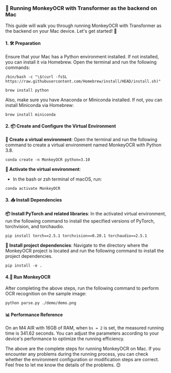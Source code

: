 ### 🚀 Running MonkeyOCR with Transformer as the backend on Mac



This guide will walk you through running MonkeyOCR with Transformer as the backend on your Mac device. Let's get started! 🌟

#### 1\. 🛠️ Preparation



Ensure that your Mac has a Python environment installed.  If not installed, you can install it via Homebrew. Open the terminal and run the following commands:




```
/bin/bash -c "\$(curl -fsSL https://raw.githubusercontent.com/Homebrew/install/HEAD/install.sh)"

brew install python
```

Also, make sure you have Anaconda or Miniconda installed. If not, you can install Miniconda via Homebrew:




```
brew install miniconda
```

#### 2\. 📦 Create and Configure the Virtual Environment





**🧪 Create a virtual environment**: Open the terminal and run the following command to create a virtual environment named MonkeyOCR with Python 3.8.




```
conda create -n MonkeyOCR python=3.10
```



**🔋 Activate the virtual environment**:


*   In the bash or zsh terminal of macOS, run:




```
conda activate MonkeyOCR
```

#### 3\. 📥 Install Dependencies





**📦 Install PyTorch and related libraries**: In the activated virtual environment, run the following command to install the specified versions of PyTorch, torchvision, and torchaudio.




```
pip install torch==2.5.1 torchvision==0.20.1 torchaudio==2.5.1
```



**🔧 Install project dependencies**: Navigate to the directory where the MonkeyOCR project is located and run the following command to install the project dependencies.




```
pip install -e .
```

#### 4\.🚀 Run MonkeyOCR



After completing the above steps, run the following command to perform OCR recognition on the sample image:




```
python parse.py ./demo/demo.png
```

#### 📊 Performance Reference



On an M4 AIR with 16GB of RAM, when `bs = 2` is set, the measured running time is 341.62 seconds. You can adjust the parameters according to your device's performance to optimize the running efficiency.


The above are the complete steps for running MonkeyOCR on Mac. If you encounter any problems during the running process, you can check whether the environment configuration or modification steps are correct. Feel free to let me know the details of the problems. 😊

